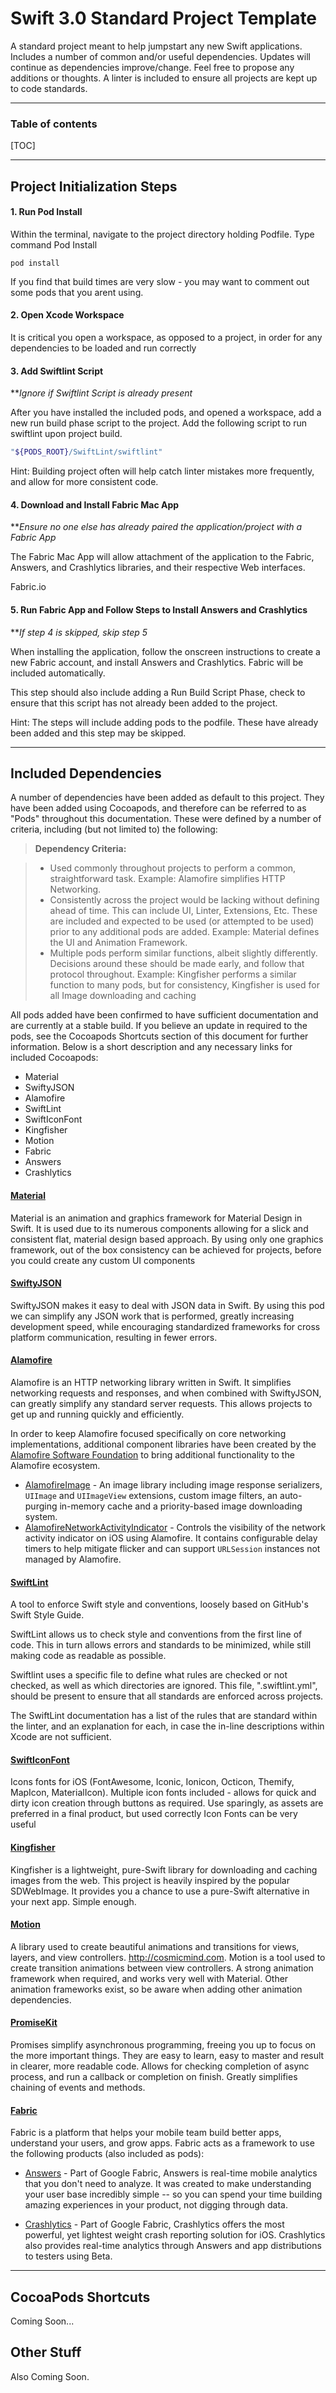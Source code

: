 Swift 3.0 Standard Project Template
===================

A standard project meant to help jumpstart any new Swift applications. Includes a number of common and/or useful dependencies. Updates will continue as dependencies improve/change. Feel free to propose any additions or thoughts. A linter is included to ensure all projects are kept up to code standards. 

----------
### Table of contents

[TOC]

----------

Project Initialization Steps
-------------


#### 1. Run Pod Install

Within the terminal, navigate to the project directory holding Podfile. Type command Pod Install

```
pod install
```
If you find that build times are very slow - you may want to comment out some pods that you arent using.


#### 2. Open Xcode Workspace

It is critical you open a workspace, as opposed to a project, in order for any dependencies to be loaded and run correctly


#### 3. Add Swiftlint Script

***Ignore if Swiftlint Script is already present*

After you have installed the included pods, and opened a workspace, add a new run build phase script to the project. Add the following script to run swiftlint upon project build.

```bash
"${PODS_ROOT}/SwiftLint/swiftlint"
```
Hint: Building project often will help catch linter mistakes more frequently, and allow for more consistent code.

#### 4. Download and Install Fabric Mac App

***Ensure no one else has already paired the application/project with a Fabric App*

The Fabric Mac App will allow attachment of the application to the Fabric, Answers, and Crashlytics libraries, and their respective Web interfaces.

Fabric.io

#### 5. Run Fabric App and Follow Steps to Install Answers and Crashlytics

***If step 4 is skipped, skip step 5*

When installing the application, follow the onscreen instructions to create a new Fabric account, and install Answers and Crashlytics. Fabric will be included automatically.

This step should also include adding a Run Build Script Phase, check to ensure that this script has not already been added to the project.

Hint: The steps will include adding pods to the podfile. These have already been added and this step may be skipped.

----------


Included Dependencies
-------------------

A number of dependencies have been added as default to this project. They have been added using Cocoapods, and therefore can be referred to as "Pods" throughout this documentation. These were defined by a number of criteria, including (but not limited to) the following:
> **Dependency Criteria:**

> - Used commonly throughout projects to perform a common, straightforward task. Example: Alamofire simplifies HTTP Networking.
> - Consistently across the project would be lacking without defining ahead of time. This can include UI, Linter, Extensions, Etc. These are included and expected to be used (or attempted to be used) prior to any additional pods are added. Example: Material defines the UI and Animation Framework.
> - Multiple pods perform similar functions, albeit slightly differently. Decisions around these should be made early, and follow that protocol throughout. Example: Kingfisher performs a similar function to many pods, but for consistency, Kingfisher is used for all Image downloading and caching

All pods added have been confirmed to have sufficient documentation and are currently at a stable build. If you believe an update in required to the pods, see the Cocoapods Shortcuts section of this document for further information. Below is a short description and any necessary links for included Cocoapods:

 - Material 
 - SwiftyJSON
 - Alamofire
 - SwiftLint
 - SwiftIconFont
 - Kingfisher
 - Motion
 - Fabric
 - Answers
 - Crashlytics


#### **[Material](https://github.com/CosmicMind/Material)**

Material is an animation and graphics framework for Material Design in Swift. It is used due to its numerous components allowing for a slick and consistent flat, material design based approach. By using only one graphics framework, out of the box consistency can be achieved for projects, before you could create any custom UI components

#### **[SwiftyJSON](https://github.com/SwiftyJSON/SwiftyJSON)**

SwiftyJSON makes it easy to deal with JSON data in Swift. By using this pod we can simplify any JSON work that is performed, greatly increasing development speed, while encouraging standardized frameworks for cross platform communication, resulting in fewer errors.

#### **[Alamofire](https://github.com/Alamofire/Alamofire)**

Alamofire is an HTTP networking library written in Swift. It simplifies networking requests and responses, and when combined with SwiftyJSON, can greatly simplify any standard server requests. This allows projects to get up and running quickly and efficiently.

In order to keep Alamofire focused specifically on core networking implementations, additional component libraries have been created by the [Alamofire Software Foundation](https://github.com/Alamofire/Foundation) to bring additional functionality to the Alamofire ecosystem.

- [AlamofireImage](https://github.com/Alamofire/AlamofireImage) - An image library including image response serializers, `UIImage` and `UIImageView` extensions, custom image filters, an auto-purging in-memory cache and a priority-based image downloading system.
- [AlamofireNetworkActivityIndicator](https://github.com/Alamofire/AlamofireNetworkActivityIndicator) - Controls the visibility of the network activity indicator on iOS using Alamofire. It contains configurable delay timers to help mitigate flicker and can support `URLSession` instances not managed by Alamofire.



#### **[SwiftLint](https://github.com/realm/SwiftLint)**
A tool to enforce Swift style and conventions, loosely based on GitHub's Swift Style Guide.

SwiftLint allows us to check style and conventions from the first line of code. This in turn allows errors and standards to be minimized, while still making code as readable as possible.

Swiftlint uses a specific file to define what rules are checked or not checked, as well as which directories are ignored. This file, ".swiftlint.yml", should be present to ensure that all standards are enforced across projects.

The SwiftLint documentation has a list of the rules that are standard within the linter, and an explanation for each, in case the in-line descriptions within Xcode are not sufficient.

#### **[SwiftIconFont](https://github.com/0x73/SwiftIconFont)**

Icons fonts for iOS (FontAwesome, Iconic, Ionicon, Octicon, Themify, MapIcon, MaterialIcon). Multiple icon fonts included - allows for quick and dirty icon creation through buttons as required. Use sparingly, as assets are preferred in a final product, but used correctly Icon Fonts can be very useful

#### **[Kingfisher](https://github.com/onevcat/Kingfisher)**

Kingfisher is a lightweight, pure-Swift library for downloading and caching images from the web. This project is heavily inspired by the popular SDWebImage. It provides you a chance to use a pure-Swift alternative in your next app. Simple enough.

#### **[Motion](https://github.com/CosmicMind/Motion)**

A library used to create beautiful animations and transitions for views, layers, and view controllers. http://cosmicmind.com. Motion is a tool used to create transition animations between view controllers. A strong animation framework when required, and works very well with Material. Other animation frameworks exist, so be aware when adding other animation dependencies.

#### **[PromiseKit](https://github.com/mxcl/PromiseKit)**

Promises simplify asynchronous programming, freeing you up to focus on the more important things. They are easy to learn, easy to master and result in clearer, more readable code. Allows for checking completion of async process, and run a callback or completion on finish. Greatly simplifies chaining of events and methods.

#### **[Fabric](https://get.fabric.io/)**

Fabric is a platform that helps your mobile team build better apps, understand your users, and grow apps. Fabric acts as a framework to use the following products (also included as pods):

- [Answers](https://answers.io/) - Part of Google Fabric, Answers is real-time mobile analytics that you don't need to analyze. It was created to make understanding your user base incredibly simple -- so you can spend your time building amazing experiences in your product, not digging through data.

- [Crashlytics](http://try.crashlytics.com/) - Part of Google Fabric, Crashlytics offers the most powerful, yet lightest weight crash reporting solution for iOS. Crashlytics also provides real-time analytics through Answers and app distributions to testers using Beta.


----------

CocoaPods Shortcuts
-------------------

Coming Soon...

Other Stuff
-------------------

Also Coming Soon.
